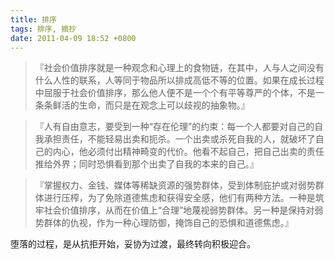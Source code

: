 ```yaml
---
title: 排序
tags: 排序, 摘抄
date: 2011-04-09 18:52 +0800
---
```



> 『社会价值排序就是一种观念和心理上的食物链，在其中，人与人之间没有什么人性的联系，人等同于物品所以排成高低不等的位置。如果在成长过程中屈服于社会价值排序，那么他人便不是一个个有平等尊严的个体，不是一条条鲜活的生命，而只是在观念上可以歧视的抽象物。』

> 『人有自由意志，要受到一种“存在伦理”的约束：每一个人都要对自己的自我承担责任，不能轻易出卖和扼杀。一个出卖或杀死自我的人，就破坏了自己的内心，他必须付出精神畸变的代价。他看不起自己，把自己出卖的责任推给外界；同时恐惧看到那个出卖了自我的本来的自己。』

> 『掌握权力、金钱、媒体等稀缺资源的强势群体，受到体制庇护或对弱势群体进行压榨，为了免除道德焦虑和获得安全感，他们有两种方法。一种是筑牢社会价值排序，从而在价值上“合理”地蔑视弱势群体。另一种是保持对弱势群体的仇视，作为一种心理防御，掩饰自己的恐惧和道德焦虑。』

堕落的过程，是从抗拒开始，妥协为过渡，最终转向积极迎合。

